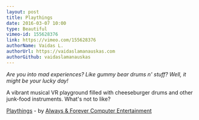 ```yaml
---
layout: post
title: Playthings
date: 2016-03-07 10:00
type: Beautiful
vimeo-id: 155628376
link: https://vimeo.com/155628376
authorName: Vaidas L.
authorUrl: https://vaidaslamanauskas.com
authorGithub: vaidaslamanauskas
---
```


_Are you into mad experiences? Like gummy bear drums n' stuff? Well, it might be your lucky day!_

A vibrant musical VR playground filled with cheeseburger drums and other junk-food instruments. What's not to like?

[Playthings](https://vimeo.com/155628376) - by [Always & Forever Computer Entertainment](http://aaf.nyc)
